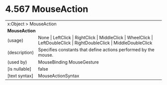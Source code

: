 <html dir="LTR" xmlns:mshelp="http://msdn.microsoft.com/mshelp" xmlns:ddue="http://ddue.schemas.microsoft.com/authoring/2003/5" xmlns:xlink="http://www.w3.org/1999/xlink" xmlns:tool="http://www.microsoft.com/tooltip">

<body>
 <input type="hidden" id="userDataCache" class="userDataStyle">
 <input type="hidden" id="hiddenScrollOffset">
 <img id="dropDownImage" style="display:none; height:0; width:0;" src="../local/drpdown.gif">
 <img id="dropDownHoverImage" style="display:none; height:0; width:0;" src="../local/drpdown_orange.gif">
 <img id="collapseImage" style="display:none; height:0; width:0;" src="../local/collapse.gif">
 <img id="expandImage" style="display:none; height:0; width:0;" src="../local/exp.gif">
 <img id="collapseAllImage" style="display:none; height:0; width:0;" src="../local/collall.gif">
 <img id="expandAllImage" style="display:none; height:0; width:0;" src="../local/expall.gif">
 <img id="copyImage" style="display:none; height:0; width:0;" src="../local/copycode.gif">
 <img id="copyHoverImage" style="display:none; height:0; width:0;" src="../local/copycodeHighlight.gif">
 <div id="header"><h1 class="heading">4.567 MouseAction</h1></div>

 <div id="mainSection">
 <div id="mainBody">
 <div id="allHistory" class="saveHistory" onsave="saveAll()" onload="loadAll()"></div>
 <p xmlns:wsd="http://wsdev.schemas.microsoft.com/authoring/2008/2" xmlns:msxsl="urn:schemas-microsoft-com:xslt" xmlns:script="urn:script" xmlns:build="urn:build">
 </p>
 <div id="sectionSection0" class="section" name="collapseableSection">
 <content xmlns="http://ddue.schemas.microsoft.com/authoring/2003/5" xmlns:wsd="http://wsdev.schemas.microsoft.com/authoring/2008/2" xmlns:msxsl="urn:schemas-microsoft-com:xslt" xmlns:script="urn:script" xmlns:build="urn:build">
 </content>
 </div>
 <div id="sectionSection1" class="section" name="collapseableSection">
 <content xmlns="http://ddue.schemas.microsoft.com/authoring/2003/5" xmlns:wsd="http://wsdev.schemas.microsoft.com/authoring/2008/2" xmlns:msxsl="urn:schemas-microsoft-com:xslt" xmlns:script="urn:script" xmlns:build="urn:build">
 <table class="ProtocolAuthoredTable" xmlns="">
 <tr><td colspan="2">
<mshelp:link keywords="c0d383e4-fcdb-4546-a06b-81c262fe2a5e" tabindex="0">x:Object</mshelp:link> &gt; <mshelp:link keywords="4aad180d-27bd-4007-b920-ff3de8204fa5" tabindex="0">MouseAction</mshelp:link> </td>
 </tr>
 <tr><td colspan="2">
 <b>MouseAction</b> </td>
 </tr>
 <tr><td><div class="indent0">(usage)</div></td>
 <td><mshelp:link keywords="b0e5611c-f491-45cf-997d-3da96011e598" tabindex="0">None</mshelp:link> | <mshelp:link keywords="b0e5611c-f491-45cf-997d-3da96011e598" tabindex="0">LeftClick</mshelp:link> | <mshelp:link keywords="b0e5611c-f491-45cf-997d-3da96011e598" tabindex="0">RightClick</mshelp:link> | <mshelp:link keywords="b0e5611c-f491-45cf-997d-3da96011e598" tabindex="0">MiddleClick</mshelp:link> | <mshelp:link keywords="b0e5611c-f491-45cf-997d-3da96011e598" tabindex="0">WheelClick</mshelp:link> | <mshelp:link keywords="b0e5611c-f491-45cf-997d-3da96011e598" tabindex="0">LeftDoubleClick</mshelp:link> | <mshelp:link keywords="b0e5611c-f491-45cf-997d-3da96011e598" tabindex="0">RightDoubleClick</mshelp:link> | <mshelp:link keywords="b0e5611c-f491-45cf-997d-3da96011e598" tabindex="0">MiddleDoubleClick</mshelp:link></td>
 </tr>
 <tr><td><div class="indent0">(description)</div></td>
 <td>Specifies constants that define actions performed by the mouse.</td>
 </tr>
 <tr><td><div class="indent0">(used by)</div></td>
 <td><mshelp:link keywords="26c5a14f-5d3d-4bc1-a5b5-ce5cc8d9b8aa" tabindex="0">MouseBinding</mshelp:link> <mshelp:link keywords="037dfc52-1977-4648-afde-87194310f4b0" tabindex="0">MouseGesture</mshelp:link></td>
 </tr>
 <tr><td><div class="indent0">[is nullable]</div></td>
 <td>false</td>
 </tr>
 <tr><td><div class="indent0">[text syntax]</div></td>
 <td><mshelp:link keywords="b0e5611c-f491-45cf-997d-3da96011e598" tabindex="0">MouseActionSyntax</mshelp:link></td>
 </tr>
</table>
 </content>
 </div>
 <!--[if gte IE 5]>
 <tool:tip element="languageFilterToolTip" avoidmouse="false"/>
 <![endif]-->
 </div>
 <a name="feedback"></a><span></span>
 </div>
</body></html>
